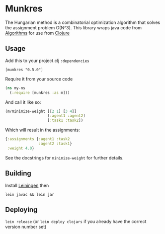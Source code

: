 # Munkres

The Hungarian method is a combinatorial optimization algorithm that solves the assignment problem O(N^3).
This library wraps java code from [Algorithms](http://algs4.cs.princeton.edu/65reductions)
for use from [Clojure](http://clojure.org)

## Usage
Add this to your project.clj `:dependencies`

`[munkres "0.5.0"]`

Require it from your source code

```clojure
(ns my-ns
  (:require [munkres :as m]))
```

And call it like so:

```clojure
(m/minimize-weight [[2 1] [3 4]]
                   [:agent1 :agent2]
                   [:task1 :task2])
```
Which will result in the assignments:
```clojure
{:assignments {:agent1 :task2
               :agent2 :task1}
 :weight 4.0}
```

See the docstrings for `minimize-weight` for further details.

## Building

Install [Leiningen](https://github.com/technomancy/leiningen) then

`lein javac && lein jar`

## Deploying

`lein release`
(or `lein deploy clojars` if you already have the correct version number set)

